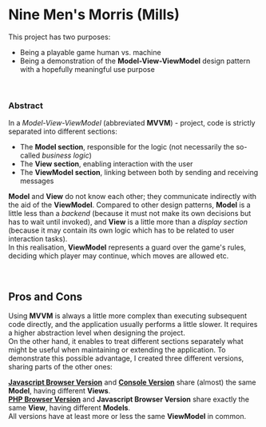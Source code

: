 # Nine Men's Morris (Mills)

This project has two purposes:
- Being a playable game human vs. machine
- Being a demonstration of the **Model-View-ViewModel** design pattern with a hopefully meaningful use purpose

&nbsp;

### Abstract

In a _Model-View-ViewModel_ (abbreviated **MVVM**) - project, code is strictly separated into different sections:
- The **Model section**, responsible for the logic (not necessarily the so-called _business logic_)
- The **View section**, enabling interaction with the user
- The **ViewModel section**, linking between both by sending and receiving messages

**Model** and **View** do not know each other; they communicate indirectly with the aid of the **ViewModel**.
Compared to other design patterns, **Model** is a little less than a _backend_ (because it must not make its own decisions but has to wait until invoked), and **View** is a little more than a _display section_ (because it may contain its own logic which has to be related to user interaction tasks).     
In this realisation, **ViewModel** represents a guard over the game's rules, deciding which player may continue, which moves are allowed etc.

&nbsp;

## Pros and Cons

Using **MVVM** is always a little more complex than executing subsequent code directly, and the application usually performs a little slower. It requires a higher abstraction level when designing the project.    
On the other hand, it enables to treat different sections separately what might be useful when maintaining or extending the application. To demonstrate this possible advantage, I created three different versions, sharing parts of the other ones:

**[Javascript Browser Version](https://github.com/mentalmove/Mills/tree/master)** and **[Console Version](https://github.com/mentalmove/Mills/tree/Console)** share (almost) the same **Model**, having different **Views**.        
**[PHP Browser Version](https://github.com/mentalmove/Mills/tree/PHP)** and **Javascript Browser Version** share exactly the same **View**, having different **Models**.        
All versions have at least more or less the same **ViewModel** in common.
